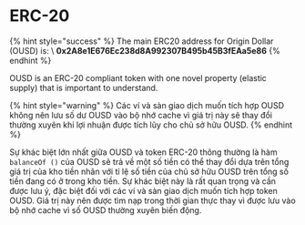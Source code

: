 # ERC-20

{% hint style="success" %}
The main ERC20 address for Origin Dollar (OUSD) is: \ **0x2A8e1E676Ec238d8A992307B495b45B3fEAa5e86**
{% endhint %}

OUSD is an ERC-20 compliant token with one novel property (elastic supply) that is important to understand.

{% hint style="warning" %}
Các ví và sàn giao dịch muốn tích hợp OUSD không nên lưu số dư OUSD vào bộ nhớ cache vì giá trị này sẽ thay đổi thường xuyên khi lợi nhuận được tích lũy cho chủ sở hữu OUSD.
{% endhint %}

Sự khác biệt lớn nhất giữa OUSD và token ERC-20 thông thường là hàm `balanceOf ()` của OUSD sẽ trả về một số tiền có thể thay đổi dựa trên tổng giá trị của kho tiền nhân với tỉ lệ số tiền của chủ sở hữu OUSD trên tổng số tiền đang có ở trong kho tiền. Sự khác biệt này là rất quan trọng và cần được lưu ý, đặc biệt đối với các ví và sàn giao dịch muốn tích hợp token OUSD. Giá trị này nên được tìm nạp trong thời gian thực thay vì được lưu vào bộ nhớ cache vì số OUSD thường xuyên biến động.



